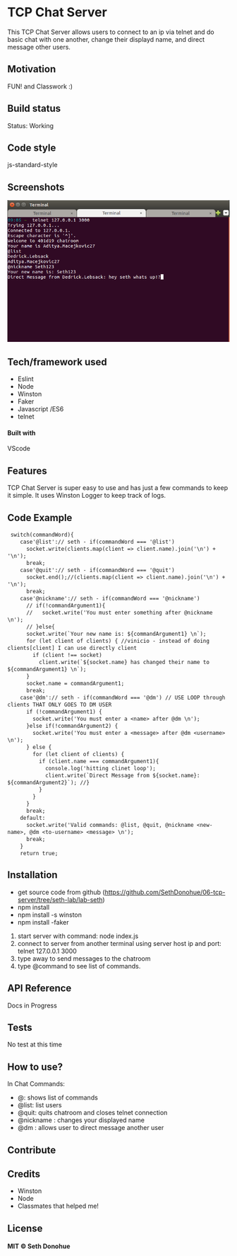 # TCP Chat Server

This TCP Chat Server allows users to connect to an ip via telnet and do basic chat with one another, change their displayd name, and direct message other users.

## Motivation

FUN! and Classwork :)

## Build status

<!-- Build status of continus integration i.e. travis, appveyor etc. Ex.  -->
Status: Working


## Code style

js-standard-style

## Screenshots

![Chat Room Example](https://raw.githubusercontent.com/SethDonohue/06-tcp-server/seth-lab/lab-seth/img/TCP-Chat-Server.png)

## Tech/framework used
- Eslint
- Node
- Winston
- Faker
- Javascript /ES6
- telnet


#### Built with

VScode

## Features

TCP Chat Server is super easy to use and has just a few commands to keep it simple. It uses Winston Logger to keep track of logs.

## Code Example
```
 switch(commandWord){
    case'@list':// seth - if(commandWord === '@list')
      socket.write(clients.map(client => client.name).join('\n') + '\n');
      break;
    case'@quit':// seth - if(commandWord === '@quit')
      socket.end();//(clients.map(client => client.name).join('\n') + '\n');
      break;
    case'@nickname':// seth - if(commandWord === '@nickname')
      // if(!commandArgument1){
      //   socket.write('You must enter something after @nickname \n');
      // }else{
      socket.write(`Your new name is: ${commandArgument1} \n`);
      for (let client of clients) { //vinicio - instead of doing clients[client] I can use directly client
        if (client !== socket)
          client.write(`${socket.name} has changed their name to ${commandArgument1} \n`);
      }
      socket.name = commandArgument1;
      break;
    case'@dm':// seth - if(commandWord === '@dm') // USE LOOP through clients THAT ONLY GOES TO DM USER
      if (!commandArgument1) {
        socket.write('You must enter a <name> after @dm \n');
      }else if(!commandArgument2) {
        socket.write('You must enter a <message> after @dm <username> \n');
      } else {
        for (let client of clients) {
          if (client.name === commandArgument1){
            console.log('hitting clinet loop');
            client.write(`Direct Message from ${socket.name}: ${commandArgument2}`); //}
          }
        }
      }
      break;
    default:
      socket.write('Valid commands: @list, @quit, @nickname <new-name>, @dm <to-username> <message> \n');
      break;
    }
    return true;
```

## Installation
- get source code from github (https://github.com/SethDonohue/06-tcp-server/tree/seth-lab/lab-seth)
- npm install
- npm install -s winston
- npm install -faker

1. start server with command: node index.js
2. connect to server from another terminal using server host ip and port: telnet 127.0.0.1 3000
3. type away to send messages to the chatroom
4. type @command to see list of commands.

<!-- Provide step by step series of examples and explanations about how to get a development env running. -->

## API Reference

Docs in Progress

## Tests

No test at this time

## How to use?

In Chat Commands:
- @: shows list of commands
- @list: list users
- @quit: quits chatroom and closes telnet connection
- @nickname <new-name>: changes your displayed name
- @dm <to-name> <message>: allows user to direct message another user
<!-- If people like your project they’ll want to learn how they can use it. To do so include step by step guide to use your project. -->

## Contribute

<!-- Let people know how they can contribute into your project. A contributing guideline will be a big plus. -->

## Credits

- Winston
- Node
- Classmates that helped me!
<!-- Give proper credits. This could be a link to any repo which inspired you to build this project, any blogposts or links to people who contrbuted in this project.

Anything else that seems useful -->

## License

#### MIT © Seth Donohue